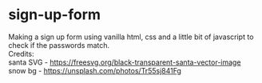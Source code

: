 # sign-up-form
Making a sign up form using vanilla html, css and a little bit of javascript to check if the passwords match.<br>
Credits:<br>
santa SVG - https://freesvg.org/black-transparent-santa-vector-image <br>
snow bg - https://unsplash.com/photos/Tr55sj841Fg

